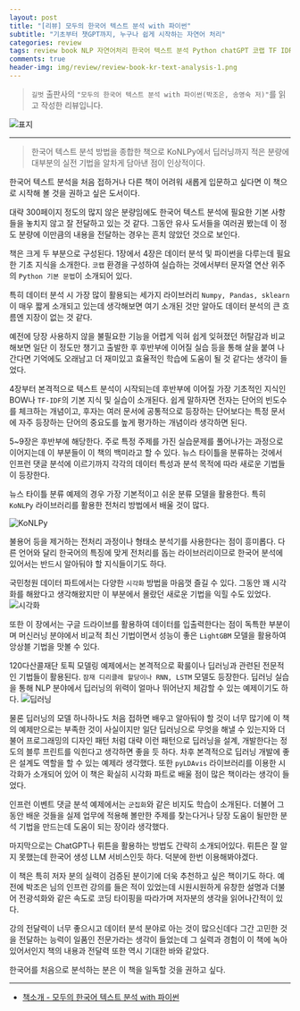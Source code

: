 ```yaml
---  
layout: post  
title: "[리뷰] 모두의 한국어 텍스트 분석 with 파이썬"  
subtitle: "기초부터 챗GPT까지, 누구나 쉽게 시작하는 자연어 처리"  
categories: review  
tags: review book NLP 자연어처리 한국어 텍스트 분석 Python chatGPT 코랩 TF IDF 주제 분류 시각화 LSTM RNN 댓글 분석 생성     
comments: true  
header-img: img/review/review-book-kr-text-analysis-1.png
---  
```

  
> `길벗` 출판사의 `"모두의 한국어 텍스트 분석 with 파이썬(박조은, 송영숙 저)"`를 읽고 작성한 리뷰입니다.  

![표지](https://theorydb.github.io/assets/img/review/review-book-kr-text-analysis-1.png)  

---

> 한국어 텍스트 분석 방법을 종합한 책으로 KoNLPy에서 딥러닝까지 적은 분량에 대부분의 실전 기법을 알차게 담아낸 점이 인상적이다.

한국어 텍스트 분석을 처음 접하거나 다른 책이 어려워 새롭게 입문하고 싶다면 이 책으로 시작해 볼 것을 권하고 싶은 도서이다. 

대략 300페이지 정도의 많지 않은 분량임에도 한국어 텍스트 분석에 필요한 기본 사항들을 놓치지 않고 잘 전달하고 있는 것 같다. 그동안 유사 도서들을 여러권 봤는데 이 정도 분량에 이만큼의 내용을 전달하는 경우는 흔치 않았던 것으로 보인다. 

책은 크게 두 부분으로 구성된다. 1장에서 4장은 데이터 분석 및 파이썬을 다루는데 필요한 기초 지식을 소개한다. `코랩` 환경을 구성하여 실습하는 것에서부터 문자열 연산 위주의 `Python 기본 문법`이 소개되어 있다. 

특히 데이터 분석 시 가장 많이 활용되는 세가지 라이브러리 `Numpy, Pandas, sklearn`이 매우 짧게 소개되고 있는데 생각해보면 여기 소개된 것만 알아도 데이터 분석의 큰 흐름엔 지장이 없는 것 같다. 

예전에 당장 사용하지 않을 불필요한 기능을 어렵게 익혀 쉽게 잊혀졌던 허탈감과 비교해보면 일단 이 정도만 챙기고 출발한 후 후반부에 이어질 실습 등을 통해 살을 붙여 나간다면 기억에도 오래남고 더 재미있고 효율적인 학습에 도움이 될 것 같다는 생각이 들었다. 

4장부터 본격적으로 텍스트 분석이 시작되는데 후반부에 이어질 가장 기초적인 지식인 BOW나 `TF-IDF`의 기본 지식 및 실습이 소개된다. 쉽게 말하자면 전자는 단어의 빈도수를 체크하는 개념이고, 후자는 여러 문서에 공통적으로 등장하는 단어보다는 특정 문서에 자주 등장하는 단어의 중요도를 높게 평가하는 개념이라 생각하면 된다. 

5~9장은 후반부에 해당한다. 주로 특정 주제를 가진 실습문제를 풀어나가는 과정으로 이어지는데 이 부분들이 이 책의 백미라고 할 수 있다. 뉴스 타이틀을 분류하는 것에서 인프런 댓글 분석에 이르기까지 각각의 데이터 특성과 분석 목적에 따라 새로운 기법들이 등장한다. 

뉴스 타이틀 분류 예제의 경우 가장 기본적이고 쉬운 분류 모델을 활용한다. 특히 `KoNLPy` 라이브러리를 활용한 전처리 방법에서 배울 것이 많다. 

![KoNLPy](https://theorydb.github.io/assets/img/review/review-book-kr-text-analysis-3.png)  

불용어 등을 제거하는 전처리 과정이나 형태소 분석기를 사용한다는 점이 흥미롭다. 다른 언어와 달리 한국어의 특징에 맞게 전처리를 돕는 라이브러리이므로 한국어 분석에 있어서는 반드시 알아둬야 할 지식들이기도 하다.

국민청원 데이터 파트에서는 다양한 `시각화` 방법을 마음껏 즐길 수 있다. 그동안 꽤 시각화를 해왔다고 생각해왔지만 이 부분에서 몰랐던 새로운 기법을 익힐 수도 있었다. 
![시각화](https://theorydb.github.io/assets/img/review/review-book-kr-text-analysis-2.png)  

또한 이 장에서는 구글 드라이브를 활용하여 데이터를 입출력한다는 점이 독특한 부분이며 머신러닝 분야에서 비교적 최신 기법이면서 성능이 좋은 `LightGBM` 모델을 활용하여 앙상블 기법을 맛볼 수 있다. 

120다산콜재단 토픽 모델링 예제에서는 본격적으로 확룰이나 딥러닝과 관련된 전문적인 기법들이 활용된다. `잠재 디리클레 할당이나 RNN, LSTM` 모델도 등장한다. 딥러닝 실습을 통해 NLP 분야에서 딥러닝의 위력이 얼마나 뛰어난지 체감할 수 있는 예제이기도 하다. 
![딥러닝](https://theorydb.github.io/assets/img/review/review-book-kr-text-analysis-4.png)  

물론 딥러닝의 모델 하나하나도 처음 접하면 배우고 알아둬야 할 것이 너무 많기에 이 책의 예제만으로는 부족한 것이 사실이지만 일단 딥러닝으로 무엇을 해낼 수 있는지와 더불어 프로그래밍의 디자인 패턴 처럼 대략 이런 패턴으로 딥러닝을 설계, 개발한다는 정도의 블루 프린트를 익힌다고 생각하면 좋을 듯 하다. 차후 본격적으로 딥러닝 개발에 좋은 설계도 역할을 할 수 있는 예제라 생각했다. 또한 `pyLDAvis` 라이브러리를 이용한 시각화가 소개되어 있어 이 책은 확실히 시각화 파트로 배울 점이 많은 책이라는 생각이 들었다. 

인프런 이벤트 댓글 분석 예제에서는 `군집화`와 같은 비지도 학습이 소개된다. 더불어 그동안 배운 것들을 실제 업무에 적용해 볼만한 주제를 찾는다거나 당장 도움이 될만한 분석 기법을 만드는데 도움이 되는 장이라 생각했다. 

마지막으로는 ChatGPT나 뤼튼을 활용하는 방법도 간략히 소개되어있다. 뤼튼은 잘 알지 못했는데 한국어 생성 LLM 서비스인듯 하다. 덕분에 한번 이용해봐야겠다. 

이 책은 특히 저자 분의 실력이 검증된 분이기에 더욱 추천하고 싶은 책이기도 하다. 예전에 박조은 님의 인프런 강의를 들은 적이 있었는데 시원시원하게 유창한 설명과 더불어 전광석화와 같은 속도로 코딩 타이핑을 따라가며 저자분의 생각을 읽어나간적이 있다.

강의 전달력이 너무 좋으시고 데이터 분석 분야로 아는 것이 많으신데다 그간 고민한 것을 전달하는 능력이 일품인 전문가라는 생각이 들었는데 그 실력과 경험이 이 책에 녹아있어서인지 책의 내용과 전달력 또한 역시 기대한 바와 같았다.

한국어를 처음으로 분석하는 분은 이 책을 일독할 것을 권하고 싶다. 

---

* [책소개 - 모두의 한국어 텍스트 분석 with 파이썬](https://www.yes24.com/Product/Goods/119117002)

